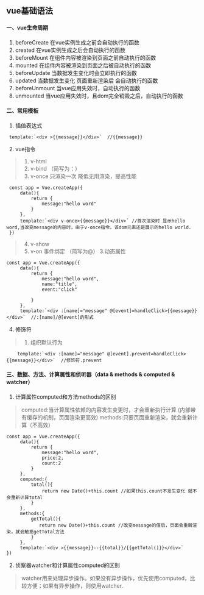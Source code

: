 ## vue基础语法
#### 一、vue生命周期
1. beforeCreate 在vue实例生成之前会自动执行的函数  
2. created 在vue实例生成之后会自动执行的函数  
3. beforeMount 在组件内容被渲染到页面之前自动执行的函数  
4. mounted 在组件内容被渲染到页面之后被自动执行的函数  
5. beforeUpdate 当数据发生变化时会立即执行的函数  
6. updated 当数据发生变化 页面重新渲染后 会自动执行的函数  
7. beforeUnmount 当vue应用失效时，自动执行的函数  
8. unmounted 当vue应用失效时，且dom完全销毁之后，自动执行的函数  

#### 二、常用模板
1. 插值表达式
```
 template:`<div >{{message}}</div>`  //{{message}}
```
2. vue指令  
> 1. v-html  
> 2. v-bind  （简写为：）
> 3. v-once 只渲染一次 降低无用渲染，提高性能
```
 const app = Vue.createApp({
     data(){
         return {
             message:"hello word"
         }
     },
     template:`<div v-once>{{message}}</div>` //首次渲染时 显示hello word,当改变message的内容时，由于v-once指令，该dom元素还是展示的hello world.
 })
```
> 4. v-show
> 5. v-on 事件绑定 （简写为@）
3.动态属性
```
const app = Vue.createApp({
     data(){
         return {
             message:"hello word",
             name:"title",
             event:"click"
             
         }
     },
     template:`<div :[name]="message" @[event]=handleClick>{{message}}</div>`  //:[name]/@[event]的形式
```
4. 修饰符
> 1. 组织默认行为
```
    template:`<div :[name]="message" @[event].prevent=handleClick>{{message}}</div>`  //修饰符.prevent
```
#### 三、数据、方法、计算属性和侦听器（data & methods & computed & watcher）
1. 计算属性computed和方法methods的区别
> computed:当计算属性依赖的内容发生变更时，才会重新执行计算  (内部带有缓存的机制，页面渲染更高效)
> methods:只要页面重新渲染，就会重新计算（不高效）
```
const app = Vue.createApp({
     data(){
         return {
             message:"hello word",
             price:2,
             count:2
         }
     },
     computed:{
         total(){
             return new Date()+this.count //如果this.count不发生变化 就不会重新计算total
         }
     },
     methods:{
         getTotal(){
            return new Date()+this.count //改变message的值后，页面会重新渲染，就会触发getTotal方法
         }
     },
     template:`<div >{{message}}--{{total}}/{{getTotal()}}</div>`
})
```
2. 侦察器watcher和计算属性computed的区别
> watcher用来处理异步操作。如果没有异步操作，优先使用computed，比较方便；如果有异步操作，则使用watcher.

 

